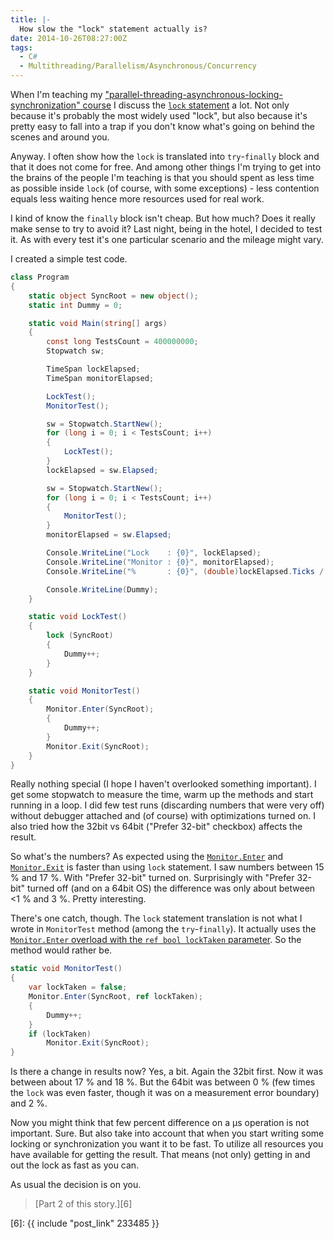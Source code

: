 ```yaml
---
title: |-
  How slow the "lock" statement actually is?
date: 2014-10-26T08:27:00Z
tags:
  - C#
  - Multithreading/Parallelism/Asynchronous/Concurrency
---
```

When I'm teaching my ["parallel-threading-asynchronous-locking-synchronization" course][1] I discuss the [`lock` statement][2] a lot. Not only because it's probably the most widely used "lock", but also because it's pretty easy to fall into a trap if you don't know what's going on behind the scenes and around you.

Anyway. I often show how the `lock` is translated into `try`-`finally` block and that it does not come for free. And among other things I'm trying to get into the brains of the people I'm teaching is that you should spent as less time as possible inside `lock` (of course, with some exceptions) - less contention equals less waiting hence more resources used for real work.

<!-- excerpt -->

I kind of know the `finally` block isn't cheap. But how much? Does it really make sense to try to avoid it? Last night, being in the hotel, I decided to test it. As with every test it's one particular scenario and the mileage might vary.

I created a simple test code.

```csharp
class Program
{
	static object SyncRoot = new object();
	static int Dummy = 0;

	static void Main(string[] args)
	{
		const long TestsCount = 400000000;
		Stopwatch sw;

		TimeSpan lockElapsed;
		TimeSpan monitorElapsed;

		LockTest();
		MonitorTest();

		sw = Stopwatch.StartNew();
		for (long i = 0; i < TestsCount; i++)
		{
			LockTest();
		}
		lockElapsed = sw.Elapsed;

		sw = Stopwatch.StartNew();
		for (long i = 0; i < TestsCount; i++)
		{
			MonitorTest();
		}
		monitorElapsed = sw.Elapsed;

		Console.WriteLine("Lock    : {0}", lockElapsed);
		Console.WriteLine("Monitor : {0}", monitorElapsed);
		Console.WriteLine("%       : {0}", (double)lockElapsed.Ticks / (double)monitorElapsed.Ticks);

		Console.WriteLine(Dummy);
	}

	static void LockTest()
	{
		lock (SyncRoot)
		{
			Dummy++;
		}
	}

	static void MonitorTest()
	{
		Monitor.Enter(SyncRoot);
		{
			Dummy++;
		}
		Monitor.Exit(SyncRoot);
	}
}
```

Really nothing special (I hope I haven't overlooked something important). I get some stopwatch to measure the time, warm up the methods and start running in a loop. I did few test runs (discarding numbers that were very off) without debugger attached and (of course) with optimizations turned on. I also tried how the 32bit vs 64bit ("Prefer 32-bit" checkbox) affects the result.

So what's the numbers? As expected using the [`Monitor.Enter`][3] and [`Monitor.Exit`][4] is faster than using `lock` statement. I saw numbers between 15 % and 17 %. With "Prefer 32-bit" turned on. Surprisingly with "Prefer 32-bit" turned off (and on a 64bit OS) the difference was only about between <1 % and 3 %. Pretty interesting.

There's one catch, though. The `lock` statement translation is not what I wrote in `MonitorTest` method (among the `try`-`finally`). It actually uses the [`Monitor.Enter` overload with the `ref bool lockTaken` parameter][5]. So the method would rather be.

```csharp
static void MonitorTest()
{
	var lockTaken = false;
	Monitor.Enter(SyncRoot, ref lockTaken);
	{
		Dummy++;
	}
	if (lockTaken)
		Monitor.Exit(SyncRoot);
}
```

Is there a change in results now? Yes, a bit. Again the 32bit first. Now it was between about 17 % and 18 %. But the 64bit was between 0 % (few times the `lock` was even faster, though it was on a measurement error boundary) and 2 %.

Now you might think that few percent difference on a μs operation is not important. Sure. But also take into account that when you start writing some locking or synchronization you want it to be fast. To utilize all resources you have available for getting the result. That means (not only) getting in and out the lock as fast as you can.

As usual the decision is on you.

> [Part 2 of this story.][6]

[1]: http://www.x2develop.com
[2]: http://msdn.microsoft.com/en-us/library/c5kehkcz.aspx
[3]: http://msdn.microsoft.com/en-us/library/system.threading.monitor.enter(v=vs.110).aspx
[4]: http://msdn.microsoft.com/en-us/library/system.threading.monitor.exit(v=vs.110).aspx
[5]: http://msdn.microsoft.com/en-us/library/dd289498(v=vs.110).aspx
[6]: {{ include "post_link" 233485 }}